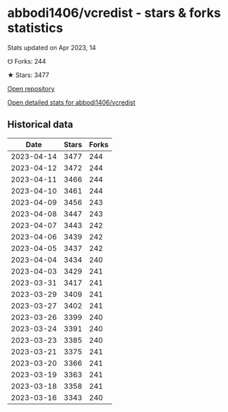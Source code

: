 # abbodi1406/vcredist - stars & forks statistics

Stats updated on Apr 2023, 14

☋ Forks: 244

★ Stars: 3477

[Open repository](https://github.com/abbodi1406/vcredist)

[Open detailed stats for abbodi1406/vcredist](https://reviewgithub.com/rep/abbodi1406/vcredist)

## Historical data
| Date | Stars | Forks |
|------|-------|-------|
| 2023-04-14 | 3477 | 244 | 
| 2023-04-12 | 3472 | 244 | 
| 2023-04-11 | 3466 | 244 | 
| 2023-04-10 | 3461 | 244 | 
| 2023-04-09 | 3456 | 243 | 
| 2023-04-08 | 3447 | 243 | 
| 2023-04-07 | 3443 | 242 | 
| 2023-04-06 | 3439 | 242 | 
| 2023-04-05 | 3437 | 242 | 
| 2023-04-04 | 3434 | 240 | 
| 2023-04-03 | 3429 | 241 | 
| 2023-03-31 | 3417 | 241 | 
| 2023-03-29 | 3409 | 241 | 
| 2023-03-27 | 3402 | 241 | 
| 2023-03-26 | 3399 | 240 | 
| 2023-03-24 | 3391 | 240 | 
| 2023-03-23 | 3385 | 240 | 
| 2023-03-21 | 3375 | 241 | 
| 2023-03-20 | 3366 | 241 | 
| 2023-03-19 | 3363 | 241 | 
| 2023-03-18 | 3358 | 241 | 
| 2023-03-16 | 3343 | 240 | 


